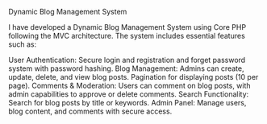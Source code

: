 Dynamic Blog Management System

I have developed a Dynamic Blog Management System using Core PHP following the MVC architecture. The system includes essential features such as:

User Authentication: Secure login and registration and forget password system with password hashing.
Blog Management: Admins can create, update, delete, and view blog posts. Pagination for displaying posts (10 per page).
Comments & Moderation: Users can comment on blog posts, with admin capabilities to approve or delete comments.
Search Functionality: Search for blog posts by title or keywords.
Admin Panel: Manage users, blog content, and comments with secure access.
